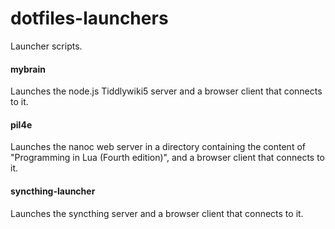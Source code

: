 # dotfiles-launchers

Launcher scripts.

#### mybrain ####

Launches the node.js Tiddlywiki5 server and a browser client that connects to
it.

#### pil4e ####

Launches the nanoc web server in a directory containing the content of
"Programming in Lua (Fourth edition)", and a browser client that connects to
it.

#### syncthing-launcher ####

Launches the syncthing server and a browser client that connects to it.
